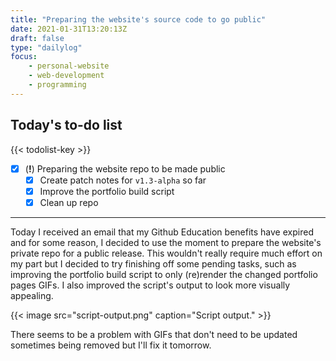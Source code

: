 ```yaml
---
title: "Preparing the website's source code to go public"
date: 2021-01-31T13:20:13Z
draft: false
type: "dailylog"
focus: 
    - personal-website
    - web-development
    - programming
---
```


## Today's to-do list

{{< todolist-key >}}

- [x] (**!**) Preparing the website repo to be made public
  - [x] Create patch notes for `v1.3-alpha` so far
  - [x] Improve the portfolio build script
  - [x] Clean up repo

----

Today I received an email that my Github Education benefits have expired and for some reason, I decided to use the moment to prepare the website's private repo for a public release. This wouldn't really require much effort on my part but I decided to try finishing off some pending tasks, such as improving the portfolio build script to only (re)render the changed portfolio pages GIFs. I also improved the script's output to look more visually appealing.

{{< image src="script-output.png" caption="Script output." >}}

There seems to be a problem with GIFs that don't need to be updated sometimes being removed but I'll fix it tomorrow.
